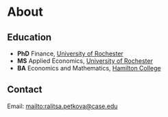 # About

## Education

- **PhD** Finance, [University of Rochester](http://www.rochester.edu/)
- **MS** Applied Economics, [University of Rochester](http://www.rochester.edu/)
- **BA** Economics and Mathematics, [Hamilton College](http://www.hamilton.edu/)

## Contact

Email: [mailto:ralitsa.petkova@case.edu](ralitsa.petkova@case.edu)

